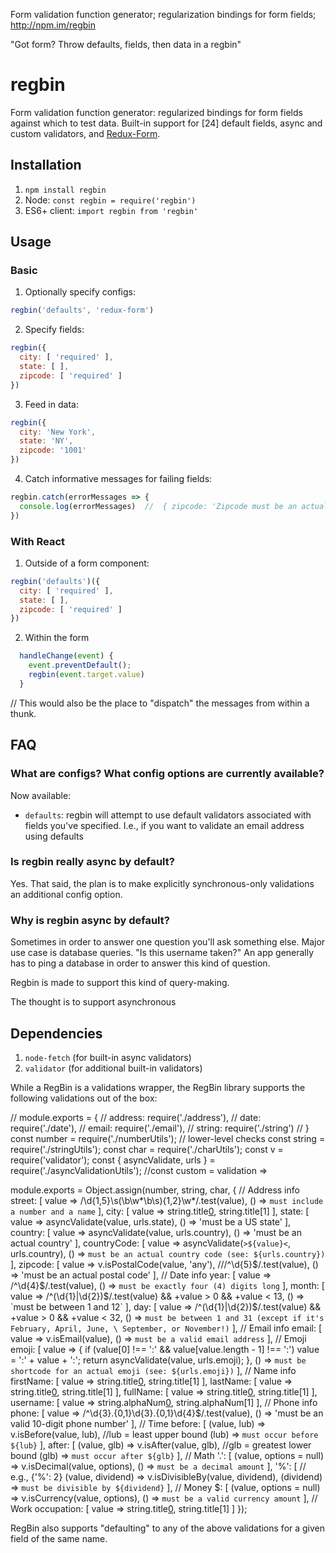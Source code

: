Form validation function generator; regularization bindings for form fields; http://npm.im/regbin

"Got form? Throw defaults, fields, then data in a regbin"


# regbin
Form validation function generator: regularized bindings for form fields against which to test data. Built-in support for [24] default fields, async and custom validators, and [Redux-Form](https://www.npmjs.com/package/redux-form).

## Installation
1. `npm install regbin`
2. Node: `const regbin = require('regbin')`
3. ES6+ client: `import regbin from 'regbin'`

## Usage
### Basic
1. Optionally specify configs:
```js
regbin('defaults', 'redux-form')
```
2. Specify fields:
```js
regbin({
  city: [ 'required' ],
  state: [ ],
  zipcode: [ 'required' ]
})
```
3. Feed in data:
```js
regbin({
  city: 'New York',
  state: 'NY',
  zipcode: '1001'
})
```
4. Catch informative messages for failing fields:
```js
regbin.catch(errorMessages => {
  console.log(errorMessages)  //  { zipcode: 'Zipcode must be an actual postal code.' }
})
```
### With React
1. Outside of a form component:
```js
regbin('defaults')({
  city: [ 'required' ],
  state: [ ],
  zipcode: [ 'required' ]
})
```
2. Within the form
```js
  handleChange(event) {
    event.preventDefault();
    regbin(event.target.value)
  }
```

// This would also be the place to "dispatch" the messages from within a thunk.

## FAQ
### What are configs? What config options are currently available?
Now available:
- `defaults`: regbin will attempt to use default validators associated with fields you've specified. I.e., if you want to validate an email address using defaults
### Is regbin really async by default?
Yes.
That said, the plan is to make explicitly synchronous-only validations an additional config option.
### Why is regbin async by default?
Sometimes in order to answer one question you'll ask something else. Major use case is database queries. "Is this username taken?" An app generally has to ping a database in order to answer this kind of question.

Regbin is made to support this kind of query-making.

The thought is to support asynchronous

## Dependencies
1. `node-fetch` (for built-in async validators)
2. `validator` (for additional built-in validators)



While a RegBin is a validations wrapper, the RegBin library supports the following validations out of the box:


// module.exports = {
//   address: require('./address'),
//   date: require('./date'),
//   email: require('./email'),
//   string: require('./string')
// }
const number = require('./numberUtils');    // lower-level checks
const string = require('./stringUtils');
const char = require('./charUtils');
const v = require('validator');
const { asyncValidate, urls } = require('./asyncValidationUtils');
//const custom = validation =>


module.exports = Object.assign(number, string, char, {
  // Address info
  street: [
    value => /\d{1,5}\s(\b\w*\b\s){1,2}\w*/.test(value),
    () => `must include a number and a name`
  ],
  city: [
    value => string.title[0](value),
    string.title[1]
  ],
  state: [
    value => asyncValidate(value, urls.state),
    () => 'must be a US state'
  ],
  country: [
    value => asyncValidate(value, urls.country),
    () => 'must be an actual country'
  ],
  countryCode: [
    value => asyncValidate(`>${value}<`, urls.country),
    () => `must be an actual country code (see: ${urls.country})`
  ],
  zipcode: [
    value => v.isPostalCode(value, 'any'), ///^\d{5}$/.test(value),
    () => 'must be an actual postal code'
  ],
  // Date info
  year: [
    value => /^\d{4}$/.test(value),
    () => `must be exactly four (4) digits long`
  ],
  month: [
    value => /^(\d{1}|\d{2})$/.test(value) && +value > 0 && +value < 13,
    () => `must be between 1 and 12`
  ],
  day: [
    value => /^(\d{1}|\d{2})$/.test(value) && +value > 0 && +value < 32,
    () => `must be between 1 and 31 (except if it's February, April, June, \
              September, or November!)`
  ],
  // Email info
  email: [
    value => v.isEmail(value),
    () => `must be a valid email address`
  ],
  // Emoji
  emoji: [
    value => {
      if (value[0] !== ':' && value[value.length - 1] !== ':') value = ':' + value + ':';
      return asyncValidate(value, urls.emoji);
    },
    () => `must be shortcode for an actual emoji (see: ${urls.emoji})`
  ],
  // Name info
  firstName: [
    value => string.title[0](value),
    string.title[1]
  ],
  lastName: [
    value => string.title[0](value),
    string.title[1]
  ],
  fullName: [
    value => string.title[0](value),
    string.title[1]
  ],
  username: [
    value => string.alphaNum[0](value),
    string.alphaNum[1]
  ],
  // Phone info
  phone: [
    value => /^\d{3}.{0,1}\d{3}.{0,1}\d{4}$/.test(value),
    () => 'must be an valid 10-digit phone number'
  ],
  // Time
  before: [
    (value, lub) => v.isBefore(value, lub),  //lub = least upper bound
    (lub) => `must occur before ${lub}`
  ],
  after: [
    (value, glb) => v.isAfter(value, glb),  //glb = greatest lower bound
    (glb) => `must occur after ${glb}`
  ],
  // Math
  '.': [
    (value, options = null) => v.isDecimal(value, options),
    () => `must be a decimal amount`
  ],
  '%': [   // e.g.,  {'%': 2}
    (value, dividend) => v.isDivisibleBy(value, dividend),
    (dividend) => `must be divisible by ${dividend}`
  ],
  // Money
  $: [
    (value, options = null) => v.isCurrency(value, options),
    () => `must be a valid currency amount`
  ],
  // Work
  occupation: [
    value => string.title[0](value),
    string.title[1]
  ]
});



RegBin also supports "defaulting" to any of the above validations for a given field of the same name.

